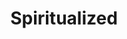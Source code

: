 ---
title: "Spiritualized"
summary: "British space rock band founded in 1990 in Rugby, Warwickshire. Spiritualized has always been Jason Pierce plus a rotating cast of supporting musicians."
image: "spiritualized.jpg"
apple_music_artist_url: "None"
---